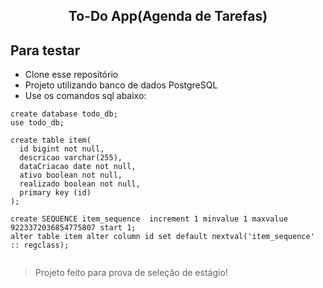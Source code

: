 <h2 align="center"> To-Do App(Agenda de Tarefas)</h2>

## Para testar

  - Clone esse repositório
  - Projeto utilizando banco de dados PostgreSQL
  - Use os comandos sql abaixo:

```
create database todo_db;
use todo_db;

create table item(
  id bigint not null, 
  descricao varchar(255),
  dataCriacao date not null, 
  ativo boolean not null, 
  realizado boolean not null, 
  primary key (id)
);

create SEQUENCE item_sequence  increment 1 minvalue 1 maxvalue 9223372036854775807 start 1;
alter table item alter column id set default nextval('item_sequence' :: regclass);
  
```

> Projeto feito para prova de seleção de estágio!
